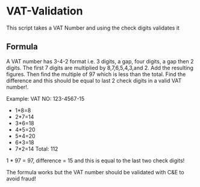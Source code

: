 # VAT-Validation
This script takes a VAT Number and using the check digits validates it

## Formula
A VAT number has 3-4-2 format i.e. 3 digits, a gap, four digits, a gap then 2 digits. The first 7 digits are multiplied by 8,7,6,5,4,3,and 2. Add the resulting figures. Then find the multiple of 97 which is less than the total. Find the difference and this should be equal to last 2 check digits in a valid VAT number!.

Example:
VAT NO: 123-4567-15
* 1*8=8
* 2*7=14
* 3*6=18
* 4*5=20
* 5*4=20
* 6*3=18
* 7*2=14
Total: 112

1 * 97 = 97, difference = 15 and this is equal to the last two check digits!

The formula works but the VAT number should be validated with C&E to avoid fraud!
